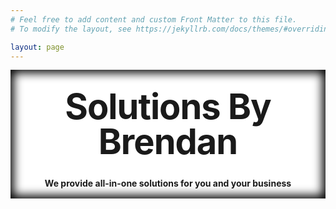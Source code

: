 ```yaml
---
# Feel free to add content and custom Front Matter to this file.
# To modify the layout, see https://jekyllrb.com/docs/themes/#overriding-theme-defaults

layout: page
---
```


<style type="text/css" media="screen">
  .title-container {
    margin: 10px auto;
    max-width: 600px;
    text-align: center;
    background-color: white;
    box-shadow: inset 0px 0px 15px 5px #000000;
    padding-bottom: 2px;
    padding-top: 1px;
  }
  h1 {
    margin: 30px 0;
    font-size: 4em;
    line-height: 1;
    letter-spacing: -1px;
  }
  .page-content {
      background-color: lightblue;
  }
</style>

<div class="title-container">
  <h1>Solutions By Brendan</h1>

  <p><strong>We provide all-in-one solutions for you and your business</strong></p>
</div>